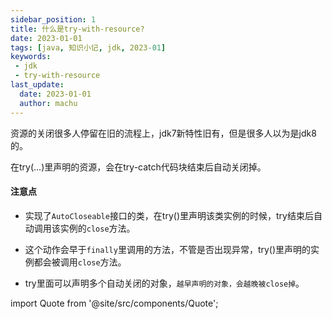 ```yaml
---
sidebar_position: 1
title: 什么是try-with-resource?
date: 2023-01-01
tags: [java, 知识小记, jdk, 2023-01]
keywords:
 - jdk
 - try-with-resource
last_update:
  date: 2023-01-01
  author: machu
---
```




资源的关闭很多人停留在旧的流程上，jdk7新特性旧有，但是很多人以为是jdk8的。  

在try(...)里声明的资源，会在try-catch代码块结束后自动关闭掉。


#### 注意点

- 实现了`AutoCloseable`接口的类，在try()里声明该类实例的时候，try结束后自动调用该实例的`close`方法。

- 这个动作会早于`finally`里调用的方法，不管是否出现异常，try()里声明的实例都会被调用`close`方法。

- try里面可以声明多个自动关闭的对象，`越早声明的对象，会越晚被close掉`。



import Quote from '@site/src/components/Quote';

> <Quote></Quote>
